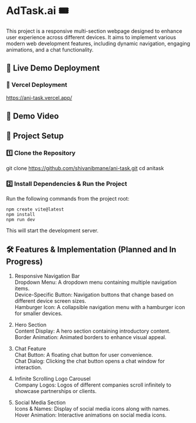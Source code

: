 # AdTask.ai 🎟️
This project is a responsive multi-section webpage designed to enhance user experience across different devices. It aims to implement various modern web development features, including dynamic navigation, engaging animations, and a chat functionality.

## 🚀 Live Demo Deployment
### 🔗 Vercel Deployment
https://ani-task.vercel.app/


## 🎥 Demo Video



## 📌 Project Setup

### 1️⃣ Clone the Repository
git clone https://github.com/shivanibmane/ani-task.git
cd anitask

### 2️⃣ Install Dependencies & Run the Project
Run the following commands from the project root:

```
npm create vite@latest
npm install
npm run dev
```
This will start the development server.


## 🛠️ Features & Implementation (Planned and In Progress)

1. Responsive Navigation Bar  
Dropdown Menu: A dropdown menu containing multiple navigation items.  
Device-Specific Button: Navigation buttons that change based on different device screen sizes.  
Hamburger Icon: A collapsible navigation menu with a hamburger icon for smaller devices.  

2. Hero Section  
Content Display: A hero section containing introductory content.  
Border Animation: Animated borders to enhance visual appeal.  

3. Chat Feature  
Chat Button: A floating chat button for user convenience.  
Chat Dialog: Clicking the chat button opens a chat window for interaction.  

4. Infinite Scrolling Logo Carousel  
Company Logos: Logos of different companies scroll infinitely to showcase partnerships or clients.  

5. Social Media Section  
Icons & Names: Display of social media icons along with names.  
Hover Animation: Interactive animations on social media icons.  